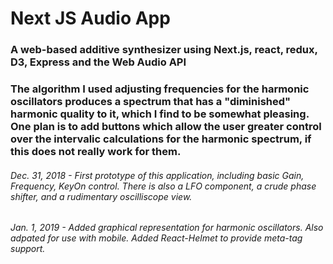  # Next JS Audio App

 ### A web-based additive synthesizer using Next.js, react, redux, D3, Express and the Web Audio API

 ### The algorithm I used adjusting frequencies for the harmonic oscillators produces a spectrum  that has a "diminished" harmonic quality to it, which I find to be somewhat pleasing. One plan is to add buttons which allow the user greater control over the intervalic calculations for the harmonic spectrum, if this does not really work for them.

 ###### Dec. 31, 2018 - First prototype of this application, including basic Gain, Frequency, KeyOn control. There is also a LFO component, a crude phase shifter, and a rudimentary oscilliscope view.

 ###### Jan. 1, 2019 - Added graphical representation for harmonic oscillators. Also adpated for use with mobile. Added React-Helmet to provide meta-tag support.

